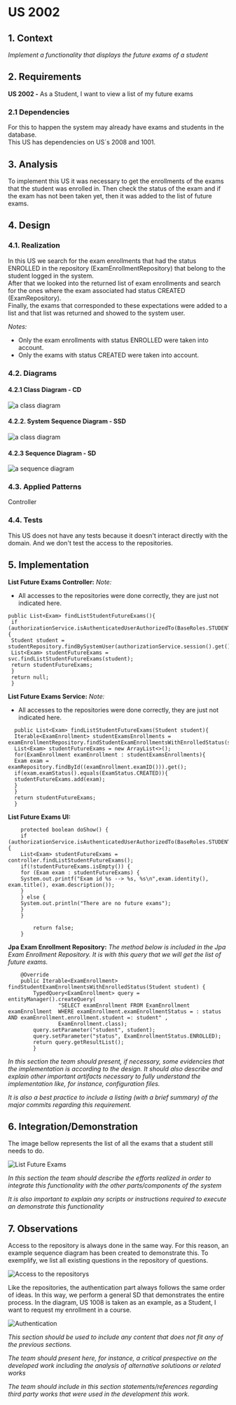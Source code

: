 # US 2002

## 1. Context

*Implement a functionality that displays the future exams of a student*

## 2. Requirements

**US 2002 -** As a Student, I want to view a list of my future exams

### 2.1 Dependencies
For this to happen the system may already have exams and students in the database. <br>
This US has dependencies on US´s 2008 and 1001.

## 3. Analysis

To implement this US it was necessary to get the enrollments of the exams that the student was enrolled in. Then check the status of the exam and if the exam has not been taken yet, then it was added to the list of future exams.

## 4. Design

### 4.1. Realization
In this US we search for the exam enrollments that had the status ENROLLED in the repository (ExamEnrollmentRepository) that belong to the student logged in the system. <br>
After that we looked into the returned list of exam enrollments and search for the ones where the exam associated had status CREATED (ExamRepository). <br>
Finally, the exams that corresponded to these expectations were added to a list and that list was returned and showed to the system user.

*Notes:*
* Only the exam enrollments with status ENROLLED were taken into account.
* Only the exams with status CREATED were taken into account.

### 4.2. Diagrams

#### 4.2.1 Class Diagram - CD

![a class diagram](CD_2002.svg "Class Diagram")

#### 4.2.2. System Sequence Diagram - SSD

![a class diagram](SSD_2002.svg "System Sequence Diagram Diagram")

#### 4.2.3 Sequence Diagram - SD

![a sequence diagram](SD_2002.svg "Sequence Diagram")

### 4.3. Applied Patterns

Controller

### 4.4. Tests

This US does not have any tests because it doesn't interact directly with the domain. And we don't test the access to the repositories.

## 5. Implementation

**List Future Exams Controller:**
*Note:*
- All accesses to the repositories were done correctly, they are just not indicated here.

 ````
 public List<Exam> findListStudentFutureExams(){
  if (authorizationService.isAuthenticatedUserAuthorizedTo(BaseRoles.STUDENT)) {
  Student student = studentRepository.findBySystemUser(authorizationService.session().get().authenticatedUser());
  List<Exam> studentFutureExams = svc.findListStudentFutureExams(student);
  return studentFutureExams;
  }
  return null;
  }
  `````

**List Future Exams Service:**
*Note:*
- All accesses to the repositories were done correctly, they are just not indicated here.
````
  public List<Exam> findListStudentFutureExams(Student student){
  Iterable<ExamEnrollment> studentExamsEnrollments = examEnrollmentRepository.findStudentExamEnrollmentsWithEnrolledStatus(student);
  List<Exam> studentFutureExams = new ArrayList<>();
  for(ExamEnrollment examEnrollment : studentExamsEnrollments){
  Exam exam = examRepository.findById((examEnrollment.examID())).get();
  if(exam.examStatus().equals(ExamStatus.CREATED)){
  studentFutureExams.add(exam);
  }
  }
  return studentFutureExams;
  }
  ````
**List Future Exams UI:**
````
    protected boolean doShow() {
    if (authorizationService.isAuthenticatedUserAuthorizedTo(BaseRoles.STUDENT)) {
    List<Exam> studentFutureExams = controller.findListStudentFutureExams();
    if(!studentFutureExams.isEmpty()) {
    for (Exam exam : studentFutureExams) {
    System.out.printf("Exam id %s --> %s, %s\n",exam.identity(), exam.title(), exam.description());
    }
    } else {
    System.out.println("There are no future exams");
    }
    }

        return false;
    }
````
**Jpa Exam Enrollment Repository:** *The method below is included in the Jpa Exam Enrollment Repository.
It is with this query that we will get the list of future exams.*

```
    @Override
    public Iterable<ExamEnrollment> findStudentExamEnrollmentsWithEnrolledStatus(Student student) {
        TypedQuery<ExamEnrollment> query = entityManager().createQuery(
                "SELECT examEnrollment FROM ExamEnrollment examEnrollment  WHERE examEnrollment.examEnrollmentStatus = : status AND examEnrollment.enrollment.student =: student" ,
                ExamEnrollment.class);
        query.setParameter("student", student);
        query.setParameter("status", ExamEnrollmentStatus.ENROLLED);
        return query.getResultList();
        }
```       
        
*In this section the team should present, if necessary, some evidencies that the implementation is according to the design. It should also describe and explain other important artifacts necessary to fully understand the implementation like, for instance, configuration files.*

*It is also a best practice to include a listing (with a brief summary) of the major commits regarding this requirement.*

## 6. Integration/Demonstration

The image bellow represents the list of all the exams that a student still needs to do.

![List Future Exams](Support_US_2002/ListFutureExams.png) </br>


*In this section the team should describe the efforts realized in order to integrate this functionality with the other parts/components of the system*

*It is also important to explain any scripts or instructions required to execute an demonstrate this functionality*

## 7. Observations

Access to the repository is always done in the same way.
For this reason, an example sequence diagram has been created to demonstrate this. To exemplify, we list all existing questions in the repository of questions.

![Access to the repositorys](Support_US_2002/repository.svg)

Like the repositories, the authentication part always follows the same order of ideas.
In this way, we perform a general SD that demonstrates the entire process. In the diagram, US 1008 is taken as an example,
as a Student, I want to request my enrollment in a course.

![Authentication](Support_US_2002/autz.svg)

*This section should be used to include any content that does not fit any of the previous sections.*

*The team should present here, for instance, a critical prespective on the developed work including the analysis of alternative solutioons or related works*

*The team should include in this section statements/references regarding third party works that were used in the development this work.*